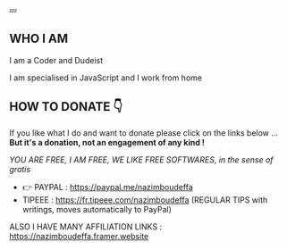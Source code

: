💤

## WHO I AM

I am a Coder and Dudeist

I am specialised in JavaScript and I work from home

## HOW TO DONATE 👇

If you like what I do and want to donate please click on the links below ... **But it's a donation, not an engagement of any kind !** 

*YOU ARE FREE, I AM FREE, WE LIKE FREE SOFTWARES, in the sense of gratis*

* 👉 PAYPAL : https://paypal.me/nazimboudeffa
* TIPEEE : https://fr.tipeee.com/nazimboudeffa (REGULAR TIPS with writings, moves automatically to PayPal)

ALSO I HAVE MANY AFFILIATION LINKS : https://nazimboudeffa.framer.website
